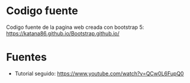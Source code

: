# Codigo fuente
Codigo fuente de la pagina web creada con bootstrap 5: https://katana86.github.io/Bootstrap.github.io/

# Fuentes
  - Tutorial seguido:
  https://www.youtube.com/watch?v=QCw0L6FupQ0
